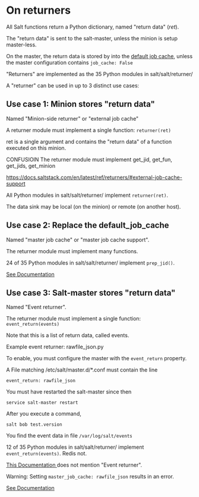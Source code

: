 On returners
====


All Salt functions return a Python dictionary, named "return data" (*ret*).

The "return data" is sent to the salt-master, unless the minion is setup master-less. 

On the master, the return data is stored by into the [default job cache](https://docs.saltstack.com/en/latest/topics/jobs/job_cache.html#default-job-cache), unless the master configuration contains `job_cache: False `


"Returners" are implemented as the 35 Python modules in salt/salt/returner/

A "returner" can be used in up to 3 distinct use cases:

## Use case 1: Minion stores "return data" ##
Named "Minion-side returner" or "external job cache"

A returner module must implement a single function: `returner(ret)`

ret is a single argument and contains the "return data" of a function executed on this minion.

CONFUSIOIN The returner module must implement get_jid, get_fun, get_jids, get_minion

https://docs.saltstack.com/en/latest/ref/returners/#external-job-cache-support

All Python modules in salt/salt/returner/ implement `returner(ret)`.

The data sink may be local (on the minion) or remote (on another host).
 


## Use case 2:  Replace the default_job_cache ##
Named "master job cache" or "master job cache support".

The returner module must implement many functions.

24 of 35 Python modules in salt/salt/returner/ implement `prep_jid()`.

[See Documentation](https://docs.saltstack.com/en/latest/ref/returners/#master-job-cache-support) 




## Use case 3: Salt-master stores "return data" ##
Named "Event returner".

The returner module must implement a single function: `event_return(events)`

Note that this is a list of return data, called events.

Example event returner: rawfile_json.py

To enable, you must configure the master with the `event_return` property.

A File  matching /etc/salt/master.d/*.conf must contain the line

  `event_return: rawfile_json`

You must have restarted the salt-master since then

  `service salt-master restart`

After you execute a command,

  `salt bob test.version`

You find the event data in file `/var/log/salt/events`

12 of 35 Python modules in salt/salt/returner/ implement ` event_return(events)`. Redis not.

 [This Documentation ]( https://docs.saltstack.com/en/latest/topics/jobs/external_cache.html) does not  mention  "Event returner".
 
Warning: Setting `master_job_cache: rawfile_json` results in an error.


[See Documentation ]( https://docs.saltstack.com/en/latest/ref/returners/#event-returners)


